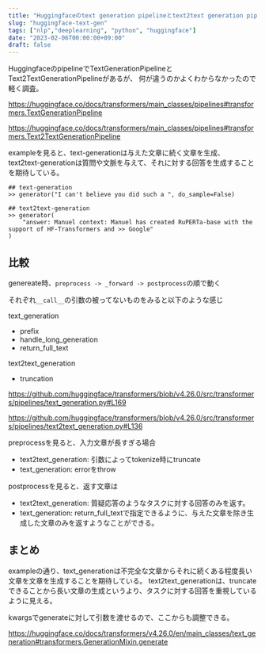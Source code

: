 ```yaml
---
title: "Huggingfaceのtext generation pipelineとtext2text generation pipeline"
slug: "huggingface-text-gen"
tags: ["nlp","deeplearning", "python", "huggingface"]
date: "2023-02-06T00:00:00+09:00"
draft: false
---
```


HuggingfaceのpipelineでTextGenerationPipelineとText2TextGenerationPipelineがあるが、
何が違うのかよくわからなかったので軽く調査。

https://huggingface.co/docs/transformers/main_classes/pipelines#transformers.TextGenerationPipeline

https://huggingface.co/docs/transformers/main_classes/pipelines#transformers.Text2TextGenerationPipeline


exampleを見ると、text-generationは与えた文章に続く文章を生成、
text2text-generationは質問や文脈を与えて、それに対する回答を生成することを期待している。

```
## text-generation
>> generator("I can't believe you did such a ", do_sample=False)
```


```
## text2text-generation
>> generator(
    "answer: Manuel context: Manuel has created RuPERTa-base with the support of HF-Transformers and >> Google"
)
```

## 比較
genereate時、`preprocess -> _forward -> postprocess`の順で動く

それぞれ`__call__`の引数の被ってないものをみると以下のような感じ

text_generation
- prefix
- handle_long_generation 
- return_full_text 

text2text_generation
- truncation 

https://github.com/huggingface/transformers/blob/v4.26.0/src/transformers/pipelines/text_generation.py#L169

https://github.com/huggingface/transformers/blob/v4.26.0/src/transformers/pipelines/text2text_generation.py#L136


preprocessを見ると、入力文章が長すぎる場合
- text2text_generation: 引数によってtokenize時にtruncate
- text_generation: errorをthrow

postprocessを見ると、返す文章は
- text2text_generation: 質疑応答のようなタスクに対する回答のみを返す。
- text_generation: return_full_textで指定できるように、与えた文章を除き生成した文章のみを返すようなことができる。

## まとめ
exampleの通り、text_generationは不完全な文章からそれに続くある程度長い文章を文章を生成することを期待している。
text2text_generationは、truncateできることから長い文章の生成というより、タスクに対する回答を重視しているように見える。

kwargsでgenerateに対して引数を渡せるので、ここからも調整できる。

https://huggingface.co/docs/transformers/v4.26.0/en/main_classes/text_generation#transformers.GenerationMixin.generate

